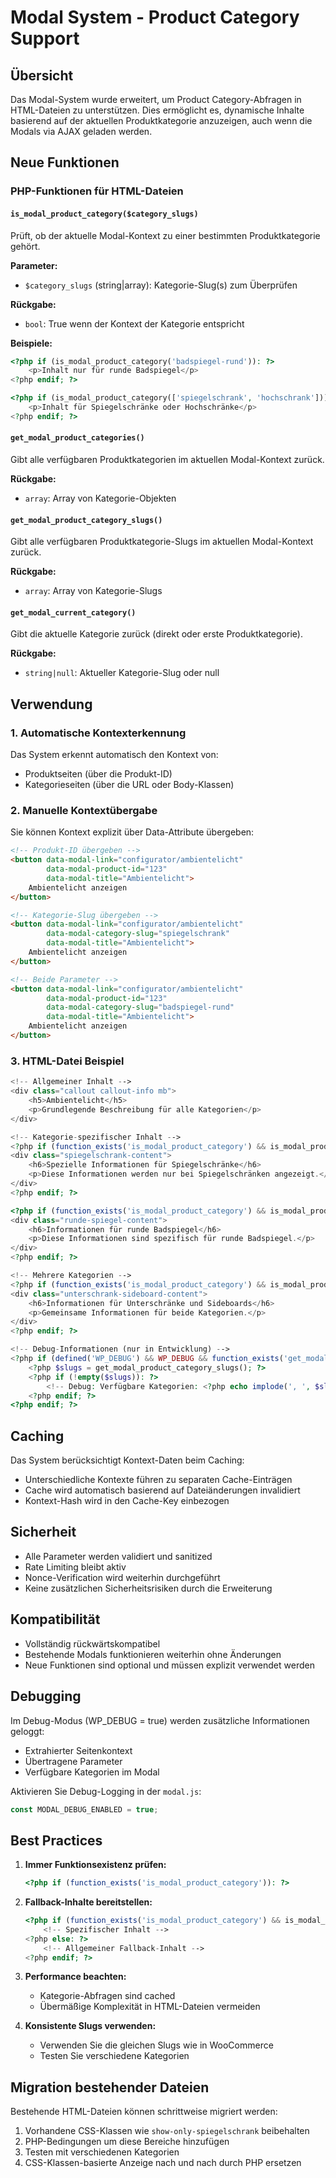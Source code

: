# Modal System - Product Category Support

## Übersicht

Das Modal-System wurde erweitert, um Product Category-Abfragen in HTML-Dateien zu unterstützen. Dies ermöglicht es, dynamische Inhalte basierend auf der aktuellen Produktkategorie anzuzeigen, auch wenn die Modals via AJAX geladen werden.

## Neue Funktionen

### PHP-Funktionen für HTML-Dateien

#### `is_modal_product_category($category_slugs)`
Prüft, ob der aktuelle Modal-Kontext zu einer bestimmten Produktkategorie gehört.

**Parameter:**
- `$category_slugs` (string|array): Kategorie-Slug(s) zum Überprüfen

**Rückgabe:**
- `bool`: True wenn der Kontext der Kategorie entspricht

**Beispiele:**
```php
<?php if (is_modal_product_category('badspiegel-rund')): ?>
    <p>Inhalt nur für runde Badspiegel</p>
<?php endif; ?>

<?php if (is_modal_product_category(['spiegelschrank', 'hochschrank'])): ?>
    <p>Inhalt für Spiegelschränke oder Hochschränke</p>
<?php endif; ?>
```

#### `get_modal_product_categories()`
Gibt alle verfügbaren Produktkategorien im aktuellen Modal-Kontext zurück.

**Rückgabe:**
- `array`: Array von Kategorie-Objekten

#### `get_modal_product_category_slugs()`
Gibt alle verfügbaren Produktkategorie-Slugs im aktuellen Modal-Kontext zurück.

**Rückgabe:**
- `array`: Array von Kategorie-Slugs

#### `get_modal_current_category()`
Gibt die aktuelle Kategorie zurück (direkt oder erste Produktkategorie).

**Rückgabe:**
- `string|null`: Aktueller Kategorie-Slug oder null

## Verwendung

### 1. Automatische Kontexterkennung

Das System erkennt automatisch den Kontext von:
- Produktseiten (über die Produkt-ID)
- Kategorieseiten (über die URL oder Body-Klassen)

### 2. Manuelle Kontextübergabe

Sie können Kontext explizit über Data-Attribute übergeben:

```html
<!-- Produkt-ID übergeben -->
<button data-modal-link="configurator/ambientelicht" 
        data-modal-product-id="123"
        data-modal-title="Ambientelicht">
    Ambientelicht anzeigen
</button>

<!-- Kategorie-Slug übergeben -->
<button data-modal-link="configurator/ambientelicht" 
        data-modal-category-slug="spiegelschrank"
        data-modal-title="Ambientelicht">
    Ambientelicht anzeigen
</button>

<!-- Beide Parameter -->
<button data-modal-link="configurator/ambientelicht" 
        data-modal-product-id="123"
        data-modal-category-slug="badspiegel-rund"
        data-modal-title="Ambientelicht">
    Ambientelicht anzeigen
</button>
```

### 3. HTML-Datei Beispiel

```php
<!-- Allgemeiner Inhalt -->
<div class="callout callout-info mb">
    <h5>Ambientelicht</h5>
    <p>Grundlegende Beschreibung für alle Kategorien</p>
</div>

<!-- Kategorie-spezifischer Inhalt -->
<?php if (function_exists('is_modal_product_category') && is_modal_product_category('spiegelschrank')): ?>
<div class="spiegelschrank-content">
    <h6>Spezielle Informationen für Spiegelschränke</h6>
    <p>Diese Informationen werden nur bei Spiegelschränken angezeigt.</p>
</div>
<?php endif; ?>

<?php if (function_exists('is_modal_product_category') && is_modal_product_category('badspiegel-rund')): ?>
<div class="runde-spiegel-content">
    <h6>Informationen für runde Badspiegel</h6>
    <p>Diese Informationen sind spezifisch für runde Badspiegel.</p>
</div>
<?php endif; ?>

<!-- Mehrere Kategorien -->
<?php if (function_exists('is_modal_product_category') && is_modal_product_category(['unterschrank', 'sideboard'])): ?>
<div class="unterschrank-sideboard-content">
    <h6>Informationen für Unterschränke und Sideboards</h6>
    <p>Gemeinsame Informationen für beide Kategorien.</p>
</div>
<?php endif; ?>

<!-- Debug-Informationen (nur in Entwicklung) -->
<?php if (defined('WP_DEBUG') && WP_DEBUG && function_exists('get_modal_product_category_slugs')): ?>
    <?php $slugs = get_modal_product_category_slugs(); ?>
    <?php if (!empty($slugs)): ?>
        <!-- Debug: Verfügbare Kategorien: <?php echo implode(', ', $slugs); ?> -->
    <?php endif; ?>
<?php endif; ?>
```

## Caching

Das System berücksichtigt Kontext-Daten beim Caching:
- Unterschiedliche Kontexte führen zu separaten Cache-Einträgen
- Cache wird automatisch basierend auf Dateiänderungen invalidiert
- Kontext-Hash wird in den Cache-Key einbezogen

## Sicherheit

- Alle Parameter werden validiert und sanitized
- Rate Limiting bleibt aktiv
- Nonce-Verification wird weiterhin durchgeführt
- Keine zusätzlichen Sicherheitsrisiken durch die Erweiterung

## Kompatibilität

- Vollständig rückwärtskompatibel
- Bestehende Modals funktionieren weiterhin ohne Änderungen
- Neue Funktionen sind optional und müssen explizit verwendet werden

## Debugging

Im Debug-Modus (WP_DEBUG = true) werden zusätzliche Informationen geloggt:
- Extrahierter Seitenkontext
- Übertragene Parameter
- Verfügbare Kategorien im Modal

Aktivieren Sie Debug-Logging in der `modal.js`:
```javascript
const MODAL_DEBUG_ENABLED = true;
```

## Best Practices

1. **Immer Funktionsexistenz prüfen:**
   ```php
   <?php if (function_exists('is_modal_product_category')): ?>
   ```

2. **Fallback-Inhalte bereitstellen:**
   ```php
   <?php if (function_exists('is_modal_product_category') && is_modal_product_category('spiegelschrank')): ?>
       <!-- Spezifischer Inhalt -->
   <?php else: ?>
       <!-- Allgemeiner Fallback-Inhalt -->
   <?php endif; ?>
   ```

3. **Performance beachten:**
   - Kategorie-Abfragen sind cached
   - Übermäßige Komplexität in HTML-Dateien vermeiden

4. **Konsistente Slugs verwenden:**
   - Verwenden Sie die gleichen Slugs wie in WooCommerce
   - Testen Sie verschiedene Kategorien

## Migration bestehender Dateien

Bestehende HTML-Dateien können schrittweise migriert werden:

1. Vorhandene CSS-Klassen wie `show-only-spiegelschrank` beibehalten
2. PHP-Bedingungen um diese Bereiche hinzufügen
3. Testen mit verschiedenen Kategorien
4. CSS-Klassen-basierte Anzeige nach und nach durch PHP ersetzen
